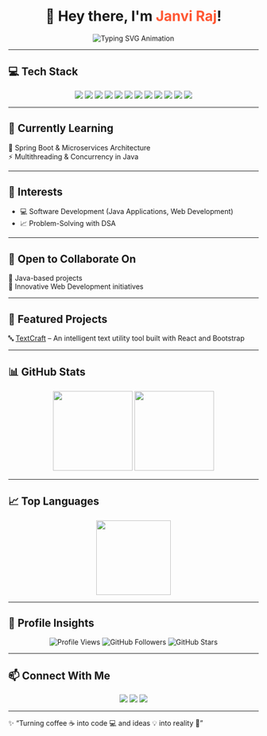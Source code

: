 <!-- Profile Header -->
<h1 align="center">👋 Hey there, I'm <span style="color:#FF5733;">Janvi Raj</span>!</h1>

<!-- Tagline / Typing Animation -->
<p align="center">
  <img src="https://readme-typing-svg.herokuapp.com?font=Fira+Code&size=22&duration=2500&pause=1000&color=FF0080&center=true&vCenter=true&width=600&lines=Final-year+B.Tech+Student+🎓;Java+%7C+DSA+Enthusiast+💻;Web+Developer+🌐;Code.+Learn.+Build.+Repeat.+🚀" alt="Typing SVG Animation" />
</p>

---

## 💻 Tech Stack  

<p align="center">
  <img src="https://img.shields.io/badge/Java-ED8B00?style=for-the-badge&logo=openjdk&logoColor=white"/>
  <img src="https://img.shields.io/badge/C-00599C?style=for-the-badge&logo=c&logoColor=white"/>
  <img src="https://img.shields.io/badge/SQL-025E8C?style=for-the-badge&logo=databricks&logoColor=white"/>
  <img src="https://img.shields.io/badge/JavaScript-F7DF1E?style=for-the-badge&logo=javascript&logoColor=black"/>
  <img src="https://img.shields.io/badge/React-20232A?style=for-the-badge&logo=react&logoColor=61DAFB"/>
  <img src="https://img.shields.io/badge/Bootstrap-7952B3?style=for-the-badge&logo=bootstrap&logoColor=white"/>
  <img src="https://img.shields.io/badge/Node.js-339933?style=for-the-badge&logo=node.js&logoColor=white"/>
  <img src="https://img.shields.io/badge/Express-000000?style=for-the-badge&logo=express&logoColor=white"/>
  <img src="https://img.shields.io/badge/HTML5-E34F26?style=for-the-badge&logo=html5&logoColor=white"/>
  <img src="https://img.shields.io/badge/CSS3-1572B6?style=for-the-badge&logo=css3&logoColor=white"/>
  <img src="https://img.shields.io/badge/Git-F05032?style=for-the-badge&logo=git&logoColor=white"/>
  <img src="https://img.shields.io/badge/GitHub-181717?style=for-the-badge&logo=github&logoColor=white"/>
</p>

---

## 🌱 Currently Learning  

🚀 Spring Boot & Microservices Architecture  
⚡ Multithreading & Concurrency in Java  

---

## 🎯 Interests  

- 💻 Software Development (Java Applications, Web Development)  
- 📈 Problem-Solving with DSA  

---

## 🤝 Open to Collaborate On  

🔹 Java-based projects  
🔹 Innovative Web Development initiatives  

---

## 🚀 Featured Projects  

🔤 [TextCraft](https://github.com/Janvi-Raj11/TextCraft) – An intelligent text utility tool built with React and Bootstrap  

---

## 📊 GitHub Stats  

<p align="center">
  <img src="https://github-readme-stats.vercel.app/api?username=Janvi-Raj11&show_icons=true&theme=tokyonight&hide_border=true" height="160px"/>
  <img src="https://github-readme-streak-stats.herokuapp.com/?user=Janvi-Raj11&theme=tokyonight&hide_border=true" height="160px"/>
</p>

---

## 📈 Top Languages  

<p align="center">
  <img src="https://github-readme-stats.vercel.app/api/top-langs/?username=Janvi-Raj11&layout=compact&theme=tokyonight&hide_border=true" height="150px"/>
</p>

---

## 🌟 Profile Insights  

<p align="center">
  <img src="https://komarev.com/ghpvc/?username=Janvi-Raj11&label=Profile%20Views&color=blueviolet&style=flat-square" alt="Profile Views"/>
  <img src="https://img.shields.io/github/followers/Janvi-Raj11?label=Followers&style=flat-square&color=brightgreen" alt="GitHub Followers"/>
  <img src="https://img.shields.io/github/stars/Janvi-Raj11?affiliations=OWNER&style=flat-square&color=ff69b4" alt="GitHub Stars"/>
</p>

---

## 📫 Connect With Me  

<p align="center">
  <a href="mailto:janvi.raj2026@gmail.com"><img src="https://img.shields.io/badge/Email-D14836?style=for-the-badge&logo=gmail&logoColor=white"/></a>
  <a href="https://linkedin.com/in/janvi-raj-276513316"><img src="https://img.shields.io/badge/LinkedIn-0077B5?style=for-the-badge&logo=linkedin&logoColor=white"/></a>
  <a href="https://github.com/Janvi-Raj11"><img src="https://img.shields.io/badge/GitHub-100000?style=for-the-badge&logo=github&logoColor=white"/></a>
</p>

---

✨ “Turning coffee ☕ into code 💻 and ideas 💡 into reality 🚀”
